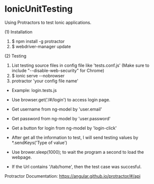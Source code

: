 # IonicUnitTesting
Using Protractors to test Ionic applications.

(1) Installation
  1. $ npm install -g protractor
  2. $ webdriver-manager update

(2) Testing
  1. List testing source files in config file like 'tests.conf.js'
  (Make sure to include "--disable-web-security" for Chrome)
  2. $ ionic serve --nobrowser
  3. protractor 'your config file name'


* Example: login.tests.js

 - Use browser.get('/#/login') to access login page.
 - Get username from ng-model by 'user.email'
 - Get password from ng-model by 'user.password'
 - Get a button for login from ng-model by 'login-click'

 - After get all the information to test,
  I will send testing values by *.sendKeys('Type of value')
 
 - Use brower.sleep(1000);  to wait the program a second to load the webpage.

 - If the Url contains '/tab/home', then the test case was succesful.


    

Protractor Documentation: https://angular.github.io/protractor/#/api
